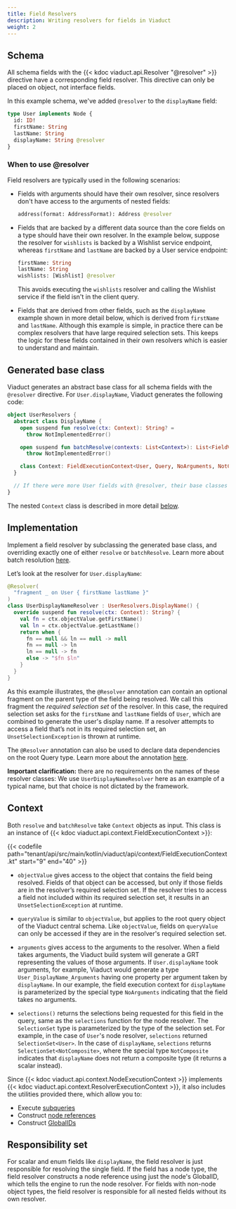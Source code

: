 ```yaml
---
title: Field Resolvers
description: Writing resolvers for fields in Viaduct
weight: 2
---
```


## Schema

All schema fields with the {{< kdoc viaduct.api.Resolver "@resolver" >}} directive have a corresponding field resolver. This directive can only be placed on object, not interface fields.

In this example schema, we've added `@resolver` to the `displayName` field:

```graphql
type User implements Node {
  id: ID!
  firstName: String
  lastName: String
  displayName: String @resolver
}
```

### When to use @resolver

Field resolvers are typically used in the following scenarios:

* Fields with arguments should have their own resolver, since resolvers don't have access to the arguments of nested fields:
  ```graphql
  address(format: AddressFormat): Address @resolver
  ```

* Fields that are backed by a different data source than the core fields on a type should have their own resolver. In the example below, suppose the resolver for `wishlists` is backed by a Wishlist service endpoint, whereas `firstName` and `lastName` are backed by a User service endpoint:
  ```graphql
  firstName: String
  lastName: String
  wishlists: [Wishlist] @resolver
  ```
  This avoids executing the `wishlists` resolver and calling the Wishlist service if the field isn't in the client query.

* Fields that are derived from other fields, such as the `displayName` example shown in more detail below, which is derived from `firstName` and `lastName`. Although this example is simple, in practice there can be complex resolvers that have large required selection sets. This keeps the logic for these fields contained in their own resolvers which is easier to understand and maintain.

## Generated base class

Viaduct generates an abstract base class for all schema fields with the `@resolver` directive. For `User.displayName`, Viaduct generates the following code:

```kotlin
object UserResolvers {
  abstract class DisplayName {
    open suspend fun resolve(ctx: Context): String? =
      throw NotImplementedError()

    open suspend fun batchResolve(contexts: List<Context>): List<FieldValue<String?>> =
      throw NotImplementedError()

    class Context: FieldExecutionContext<User, Query, NoArguments, NotComposite>
  }

  // If there were more User fields with @resolver, their base classes would be generated here
}
```

The nested `Context` class is described in more detail [below](#context).

## Implementation

Implement a field resolver by subclassing the generated base class, and overriding exactly one of either `resolve` or `batchResolve`. Learn more about batch resolution [here](/docs/developers/resolvers/batch_resolution/).

Let’s look at the resolver for `User.displayName`:

```kotlin
@Resolver(
  "fragment _ on User { firstName lastName }"
)
class UserDisplayNameResolver : UserResolvers.DisplayName() {
  override suspend fun resolve(ctx: Context): String? {
    val fn = ctx.objectValue.getFirstName()
    val ln = ctx.objectValue.getLastName()
    return when {
      fn == null && ln == null -> null
      fn == null -> ln
      ln == null -> fn
      else -> "$fn $ln"
    }
  }
}
```

As this example illustrates, the `@Resolver` annotation can contain an optional fragment on the parent type of the field being resolved. We call this fragment the *required selection set* of the resolver. In this case, the required selection set asks for the `firstName` and `lastName` fields of `User`, which are combined to generate the user's display name. If a resolver attempts to access a field that’s not in its required selection set, an `UnsetSelectionException` is thrown at runtime.

The `@Resolver` annotation can also be used to declare data dependencies on the root Query type. Learn more about the annotation [here](/docs/developers/resolvers/resolver_annotation).

**Important clarification:** there are no requirements on the names of these resolver classes: We use `UserDisplayNameResolver` here as an example of a typical name, but that choice is not dictated by the framework.

## Context

Both `resolve` and `batchResolve` take `Context` objects as input. This class is an instance of {{< kdoc viaduct.api.context.FieldExecutionContext >}}:

{{< codefile path="tenant/api/src/main/kotlin/viaduct/api/context/FieldExecutionContext.kt" start="9" end="40" >}}

* `objectValue` gives access to the object that contains the field being resolved. Fields of that object can be accessed, but only if those fields are in the resolver’s required selection set. If the resolver tries to access a field not included within its required selection set, it results in an `UnsetSelectionException` at runtime.

* `queryValue` is similar to `objectValue`, but applies to the root query object of the Viaduct central schema. Like `objectValue`, fields on `queryValue` can only be accessed if they are in the resolver's required selection set.

* `arguments` gives access to the arguments to the resolver. When a field takes arguments, the Viaduct build system will generate a GRT representing the values of those arguments. If `User.displayName` took arguments, for example, Viaduct would generate a type `User_DisplayName_Arguments` having one property per argument taken by `displayName`. In our example, the field execution context for `displayName` is parameterized by the special type `NoArguments` indicating that the field takes no arguments.

* `selections()` returns the selections being requested for this field in the query, same as the `selections` function for the node resolver. The `SelectionSet` type is parameterized by the type of the selection set. For example, in the case of `User`'s node resolver, `selections` returned `SelectionSet<User>`. In the case of `displayName`, `selections` returns `SelectionSet<NotComposite>`, where the special type `NotComposite` indicates that `displayName` does not return a composite type (it returns a scalar instead).

Since {{< kdoc viaduct.api.context.NodeExecutionContext >}} implements {{< kdoc viaduct.api.context.ResolverExecutionContext >}}, it also includes the utilities provided there, which allow you to:
* Execute [subqueries](/docs/developers/resolvers/subqueries)
* Construct [node references](/docs/developers/resolvers/node_references)
* Construct [GlobalIDs](/docs/developers/globalids)

## Responsibility set

For scalar and enum fields like `displayName`, the field resolver is just responsible for resolving the single field. If the field has a node type, the field resolver constructs a node reference using just the node's GlobalID, which tells the engine to run the node resolver. For fields with non-node object types, the field resolver is responsible for all nested fields without its own resolver.
